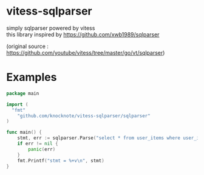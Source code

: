 # vitess-sqlparser

simply sqlparser powered by vitess  
this library inspired by https://github.com/xwb1989/sqlparser

(original source : https://github.com/youtube/vitess/tree/master/go/vt/sqlparser)

# Examples

```go
package main

import (
  "fmt"
	"github.com/knocknote/vitess-sqlparser/sqlparser"
)

func main() {
	stmt, err := sqlparser.Parse("select * from user_items where user_id=1 order by created_at limit 3 offset 10")
	if err != nil {
		panic(err)
	}
	fmt.Printf("stmt = %+v\n", stmt)
}

```
